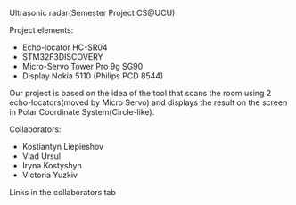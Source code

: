 Ultrasonic radar(Semester Project CS@UCU)

Project elements:
- Echo-locator HC-SR04
- STM32F3DISCOVERY
- Micro-Servo Tower Pro 9g SG90
- Display Nokia 5110 (Philips PCD 8544)

Our project is based on the idea of the tool that scans the room using 2 echo-locators(moved by Micro Servo) and displays the result on the screen in Polar Coordinate System(Circle-like).

Collaborators:
- Kostiantyn Liepieshov
- Vlad Ursul
- Iryna Kostyshyn
- Victoria Yuzkiv

Links in the collaborators tab
